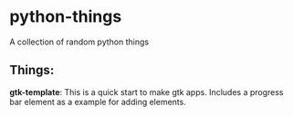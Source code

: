 # python-things
A collection of random python things

Things:
-----------
**gtk-template**: This is a quick start to make gtk apps. Includes a progress bar element as a example for adding elements.
